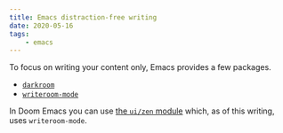 ```yaml
---
title: Emacs distraction-free writing
date: 2020-05-16
tags: 
    - emacs
---
```


To focus on writing your content only, Emacs provides a few packages. 

* [`darkroom`](https://github.com/joaotavora/darkroom)
* [`writeroom-mode`](https://github.com/joostkremers/writeroom-mode)

In Doom Emacs you can use [the `ui/zen`
module](https://github.com/hlissner/doom-emacs/blob/develop/modules/ui/zen/README.org)
which, as of this writing, uses `writeroom-mode`.
